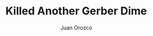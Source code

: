 ---
author: Juan Orozco
categories:
- Uncategorized
draft: true
slug: killed-another-gerber-dime
title: Killed Another Gerber Dime
type: post
---